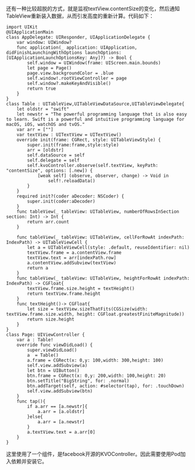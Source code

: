 还有一种比较超脱的方式，就是监视textView.contentSize的变化，然后通知TableView重新装入数据，从而引发高度的重新计算。代码如下：

    import UIKit
    @UIApplicationMain
    class AppDelegate: UIResponder, UIApplicationDelegate {
        var window: UIWindow?
        func application(_ application: UIApplication, didFinishLaunchingWithOptions launchOptions: [UIApplicationLaunchOptionsKey: Any]?) -> Bool {
            self.window = UIWindow(frame: UIScreen.main.bounds)
            let page = Page()
            page.view.backgroundColor = .blue
            self.window!.rootViewController = page
            self.window?.makeKeyAndVisible()
            return true
        }
    }
    class Table : UITableView,UITableViewDataSource,UITableViewDelegate{
        let oldstr = "swift"
        let newstr = "The powerful programming language that is also easy to learn. Swift is a powerful and intuitive programming language for macOS, iOS, watchOS and tvOS."
        var arr = [""]
        var textView : UITextView = UITextView()
        override init(frame: CGRect, style: UITableViewStyle) {
            super.init(frame:frame,style:style)
            arr = [oldstr]
            self.dataSource = self
            self.delegate = self
            self.kvoController.observe(self.textView, keyPath: "contentSize", options: [.new]) {
                [weak self] (observe, observer, change) -> Void in
                    self!.reloadData()
            }
        }
        required init?(coder aDecoder: NSCoder) {
            super.init(coder:aDecoder)
        }
        func tableView(_ tableView: UITableView, numberOfRowsInSection section: Int) -> Int {
            return arr.count
        }
        
        func tableView(_ tableView: UITableView, cellForRowAt indexPath: IndexPath) -> UITableViewCell {
            let a = UITableViewCell(style: .default, reuseIdentifier: nil)
            textView.frame = a.contentView.frame
            textView.text = arr[indexPath.row]
            a.contentView.addSubview(textView)
            return a
        }
        func tableView(_ tableView: UITableView, heightForRowAt indexPath: IndexPath) -> CGFloat{
            textView.frame.size.height = textHeight()
            return textView.frame.height
        }
        func textHeight()-> CGFloat{
            let size = textView.sizeThatFits(CGSize(width: textView.frame.size.width, height: CGFloat.greatestFiniteMagnitude))
            return size.height
        }
    }
    class Page: UIViewController {
        var a : Table!
        override func viewDidLoad() {
            super.viewDidLoad()
            a  = Table()
            a.frame = CGRect(x: 0,y: 100,width: 300,height: 100)
            self.view.addSubview(a)
            let btn = UIButton()
            btn.frame = CGRect(x: 0,y: 200,width: 100,height: 20)
            btn.setTitle("BigString", for: .normal)
            btn.addTarget(self, action: #selector(tap), for: .touchDown)
            self.view.addSubview(btn)
        }
        func tap(){
            if a.arr == [a.newstr]{
                a.arr = [a.oldstr]
            }else{
                a.arr = [a.newstr]
            }
            a.textView.text = a.arr[0]
        }
    }

这里使用了一个组件，是facebook开源的KVOController。因此需要使用Pod加入依赖并安装它。